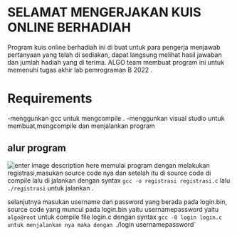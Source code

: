 # SELAMAT MENGERJAKAN KUIS ONLINE BERHADIAH 
Program kuis online berhadiah ini di buat untuk para pengerja menjawab pertanyaan yang telah di sediakan, dapat  langsung melihat hasil jawaban dan jumlah hadiah yang di terima. ALGO team membuat program ini untuk memenuhi tugas akhir lab pemrograman B 2022 .

# Requirements
-menggunkan gcc untuk mengcompile .
-menggunkan visual studio untuk membuat,mengcompile dan menjalankan program

## alur program 
![enter image description here](https://i.imgur.com/0EqHi1N.png)
memulai program dengan melakukan registrasi,masukan source code nya dan setelah itu di source code di compile lalu di jalankan 
dengan syntax `gcc -o registrasi registrasi.c` lalu `./registrasi` untuk jalankan .

selanjutnya masukan username dan password yang berada pada login.bin, source code yang muncul pada login.bin yaitu usernamepassword yaitu `algo@root`
untuk compile file login.c dengan syntax `gcc -0 login login.c 
untuk menjalankan nya maka dengan `./login usernamepassword` 





